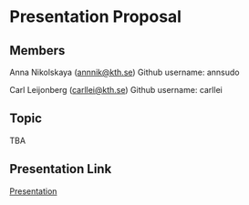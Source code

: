 # Presentation Proposal

## Members
Anna Nikolskaya (annnik@kth.se)
Github username: annsudo

Carl Leijonberg (carllei@kth.se)
Github username: carllei

## Topic
TBA
## Presentation Link
[Presentation](TBA)

